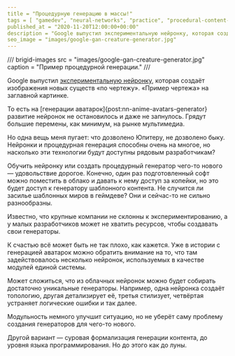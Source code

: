 ```yaml
---
title = "Процедурную генерацию в массы!"
tags = [ "gamedev", "neural-networks", "practice", "procedural-content-generation", "development", "futurology",]
published_at = "2020-11-20T12:00:00+00:00"
description = "Google выпустил экспериментальную нейронку, которая создаёт изображения новых существ «по чертежу»."
seo_image = "images/google-gan-creature-generator.jpg"
---
```


/// brigid-images
src = "images/google-gan-creature-generator.jpg"
caption = "Пример процедурной генерации."
///

Google выпустил [экспериментальную нейронку](https://ai.googleblog.com/2020/11/using-gans-to-create-fantastical.html), которая создаёт изображения новых существ «по чертежу». «Пример чертежа» на заглавной картинке.

То есть на [генерации аватарок]{post:nn-anime-avatars-generator} развитие нейронок не остановилось и даже не запнулось. Грядут большие перемены, как минимум, на рынке мультимедиа.

Но одна вещь меня пугает: что дозволено Юпитеру, не дозволено быку. Нейронки и процедурная генерация способны очень на многое, но насколько эти технологии будут доступны рядовым разработчикам?

<!-- more -->

Обучить нейронку или создать процедурный генератор чего-то нового — удовольствие дорогое. Конечно, один раз подготовленный софт можно поместить в облако и давать к нему доступ за копейки, но это будет доступ к генератору шаблонного контента. Не случится ли засилье шаблонных миров в геймдеве? Они и сейчас-то не сильно разнообразны.

Известно, что крупные компании не склонны к экспериментированию, а у малых разработчиков может не хватить ресурсов, чтобы создавать свои генераторы.

К счастью всё может быть не так плохо, как кажется. Уже в истории с генерацией аватарок можно обратить внимание на то, что там задействовалось несколько нейронок, используемых в качестве модулей единой системы.

Может сложиться, что из облачных нейронок можно будет собирать достаточно уникальные генераторы. Например, одна нейронка создаёт топологию, другая детализирует её, третья стилизует, четвёртая устраняет логические ошибки и так далее.

Модульность немного улучшит ситуацию, но не уберёт саму проблему создания генераторов для чего-то нового.

Другой вариант — суровая формализация генерации контента, до уровня языка программирования. Но до этого как до луны.
